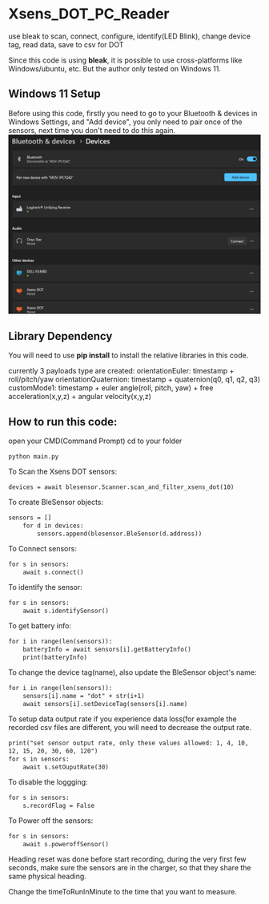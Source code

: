 # Xsens_DOT_PC_Reader
use bleak to scan, connect, configure, identify(LED Blink), change device tag, read data, save to csv for DOT

Since this code is using **bleak**, it is possible to use cross-platforms like Windows/ubuntu, etc. But the author only tested on Windows 11.

## Windows 11 Setup
Before using this code, firstly you need to go to your Bluetooth & devices in Windows Settings, and "Add device", you only need to pair once of the sensors, next time you don't need to do this again.
![Alt text](add_bluetooth_device.jpg)

## Library Dependency
You will need to use **pip install** to install the relative libraries in this code.

currently 3 payloads type are created:
orientationEuler: timestamp + roll/pitch/yaw
orientationQuaternion: timestamp + quaternion(q0, q1, q2, q3)
customMode1: timestamp + euler angle(roll, pitch, yaw) + free acceleration(x,y,z) + angular velocity(x,y,z)

## How to run this code:
open your CMD(Command Prompt)
cd to your folder
```
python main.py
```


To Scan the Xsens DOT sensors:
```
devices = await blesensor.Scanner.scan_and_filter_xsens_dot(10)
```

To create BleSensor objects:
```
sensors = []
    for d in devices:
        sensors.append(blesensor.BleSensor(d.address))
```

To Connect sensors:
```
for s in sensors:
    await s.connect()
```        

To identify the sensor:
```
for s in sensors:
    await s.identifySensor()
```



To get battery info:
```
for i in range(len(sensors)):
    batteryInfo = await sensors[i].getBatteryInfo()
    print(batteryInfo)
```


To change the device tag(name), also update the BleSensor object's name:
```
for i in range(len(sensors)):
    sensors[i].name = "dot" + str(i+1)
    await sensors[i].setDeviceTag(sensors[i].name)
```


To setup data output rate
if you experience data loss(for example the recorded csv files are different, you will need to decrease the output rate.
```
print("set sensor output rate, only these values allowed: 1, 4, 10, 12, 15, 20, 30, 60, 120")
for s in sensors:
    await s.setOuputRate(30)
```

To disable the loggging:
```
for s in sensors:
    s.recordFlag = False
```

To Power off the sensors:
```
for s in sensors:
    await s.poweroffSensor()
```

Heading reset was done before start recording, during the very first few seconds, make sure the sensors are in the charger, so that they share the same physical heading.

Change the timeToRunInMinute to the time that you want to measure.




